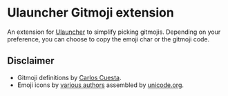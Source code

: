 # Ulauncher Gitmoji extension

An extension for [Ulauncher](https://ulauncher.io) to simplify picking gitmojis.
Depending on your preference, you can choose to copy the emoji char or the
gitmoji code.

## Disclaimer

* Gitmoji definitions by [Carlos Cuesta](https://gitmoji.carloscuesta.me).
* Emoji icons by [various authors](https://unicode.org/emoji/images.html) assembled by [unicode.org](https://unicode.org/emoji/charts/emoji-list.html).  